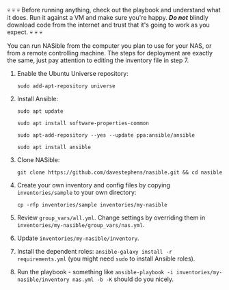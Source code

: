 :skull: :skull: :skull: Before running anything, check out the playbook and understand what it
does. Run it against a VM and make sure you're happy. ***Do not*** blindly
download code from the internet and trust that it's going to work as you expect.
:skull: :skull: :skull:

You can run NASible from the computer you plan to use for your NAS, or from a remote controlling machine. The steps for deployment are exactly the same, just pay attention to editing the inventory file in step 7.

1. Enable the Ubuntu Universe repository:

    `sudo add-apt-repository universe`

2. Install Ansible:

    `sudo apt update`

    `sudo apt install software-properties-common`

    `sudo apt-add-repository --yes --update ppa:ansible/ansible`

    `sudo apt install ansible`

3. Clone NASible:

    `git clone https://github.com/davestephens/nasible.git && cd nasible`

4. Create your own inventory and config files by copying `inventories/sample` to your own directory:

    `cp -rfp inventories/sample inventories/my-nasible`

5. Review `group_vars/all.yml`. Change settings by overriding them in `inventories/my-nasible/group_vars/nas.yml`.

6. Update `inventories/my-nasible/inventory`.

7. Install the dependent roles: `ansible-galaxy install -r requirements.yml` (you might need `sudo` to install Ansible roles).

8. Run the playbook - something like `ansible-playbook -i inventories/my-nasible/inventory nas.yml -b -K` should do you nicely.

